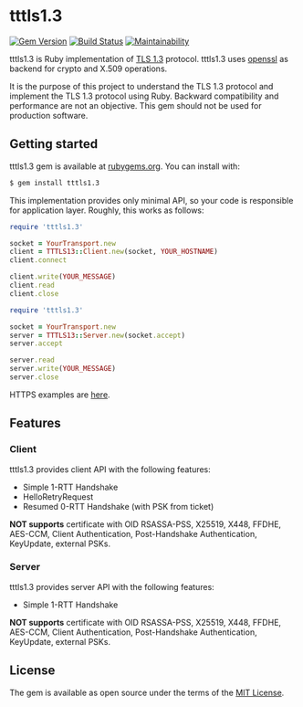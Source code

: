 # tttls1.3

[![Gem Version](https://badge.fury.io/rb/tttls1.3.svg)](https://badge.fury.io/rb/tttls1.3)
[![Build Status](https://travis-ci.org/thekuwayama/tttls1.3.svg?branch=master)](https://travis-ci.org/thekuwayama/tttls1.3)
[![Maintainability](https://api.codeclimate.com/v1/badges/47f3c267d9cfd2c8e388/maintainability)](https://codeclimate.com/github/thekuwayama/tttls1.3/maintainability)

tttls1.3 is Ruby implementation of [TLS 1.3](https://tools.ietf.org/html/rfc8446) protocol.
tttls1.3 uses [openssl](https://github.com/ruby/openssl) as backend for crypto and X.509 operations.

It is the purpose of this project to understand the TLS 1.3 protocol and implement the TLS 1.3 protocol using Ruby.
Backward compatibility and performance are not an objective.
This gem should not be used for production software.


## Getting started

tttls1.3 gem is available at [rubygems.org](https://rubygems.org/gems/tttls1.3). You can install with:

```bash
$ gem install tttls1.3
```

This implementation provides only minimal API, so your code is responsible for application layer.
Roughly, this works as follows:

```ruby
require 'tttls1.3'

socket = YourTransport.new
client = TTTLS13::Client.new(socket, YOUR_HOSTNAME)
client.connect

client.write(YOUR_MESSAGE)
client.read
client.close
```

```ruby
require 'tttls1.3'

socket = YourTransport.new
server = TTTLS13::Server.new(socket.accept)
server.accept

server.read
server.write(YOUR_MESSAGE)
server.close
```

HTTPS examples are [here](https://github.com/thekuwayama/tttls1.3/tree/master/example).


## Features

### Client

tttls1.3 provides client API with the following features:

* Simple 1-RTT Handshake
* HelloRetryRequest
* Resumed 0-RTT Handshake (with PSK from ticket)

**NOT supports** certificate with OID RSASSA-PSS, X25519, X448, FFDHE, AES-CCM, Client Authentication, Post-Handshake Authentication, KeyUpdate, external PSKs.

### Server

tttls1.3 provides server API with the following features:

* Simple 1-RTT Handshake

**NOT supports** certificate with OID RSASSA-PSS, X25519, X448, FFDHE, AES-CCM, Client Authentication, Post-Handshake Authentication, KeyUpdate, external PSKs.


## License

The gem is available as open source under the terms of the [MIT License](http://opensource.org/licenses/MIT).
